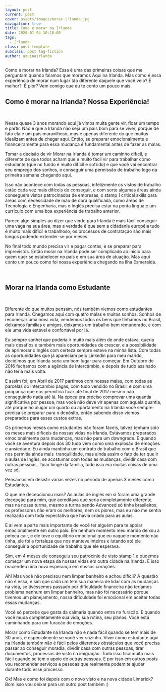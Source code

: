 ```yaml
---
layout: post
current: post
cover: assets/images/morar-irlanda.jpg
navigation: true
title: Como é morar na Irlanda
date: 2020-01-04 10:18:00
tags:
  - Irlanda
class: post-template
subclass: post tag-fiction
author: aquinairlanda
---
```


Como é morar na Irlanda? Essa é uma das primeiras coisas que me perguntam quando falamos que moramos Aqui na Irlanda. Mas como é essa experi&ecirc;ncia de morar num lugar t&atilde;o diferente daquele que voc&ecirc; veio? &Eacute; melhor?&nbsp; &Eacute; pior? Vem comigo que eu te conto um pouco mais.

## Como é morar na Irlanda? Nossa Experi&ecirc;ncia\!

&nbsp;

Nesse quase 3 anos morando aqui j&aacute; vimos muita gente vir, ficar um tempo e partir. N&atilde;o é que a Irlanda n&atilde;o seja um pa&iacute;s bom para se viver, porque de fato ela é um pa&iacute;s maravilhoso, mas é apenas diferente do que muitos idealizam antes de chegar aqui. Ent&atilde;o, se preparar emocionalmente e financeiramente para essa mudan&ccedil;a é fundamental antes de fazer as malas.

Tomar a decis&atilde;o de vir Morar na Irlanda é tomar um caminho dif&iacute;cil, e diferente de que todos acham que é muito f&aacute;cil vir para trabalhar como estudante (que no fundo é muito dif&iacute;cil e sofrido) e que voc&ecirc; vai encontrar seu emprego dos sonhos, e conseguir uma permiss&atilde;o de trabalho logo na primeira semana chegando aqui.

Isso n&atilde;o acontece com todas as pessoas, infelizmente os vistos de trabalho est&atilde;o cada vez mais dif&iacute;ceis de conseguir, e com sorte algumas &aacute;reas ainda conseguem vistos patrocinados de empresas, o stamp 1 critical skills para &aacute;reas com necessidade de m&atilde;o de obra qualificada, como &aacute;reas de Tecnologia e Engenharia, mas o Ingl&ecirc;s precisa estar na ponta l&iacute;ngua e um curr&iacute;culo com uma boa experi&ecirc;ncia de trabalho anterior.

Parece algo simples ao dizer que vindo para Irlanda é mais f&aacute;cil conseguir uma vaga na sua &aacute;rea, mas a verdade é que sem a cidadania européia tudo é muito mais dif&iacute;cil e trabalhoso, os processos de contrata&ccedil;&atilde;o s&atilde;o mais longos podendo extender-se por meses.

No final todo mundo precisa vir e pagar contas, e se preparar para imprevistos. Ent&atilde;o morar na Irlanda pode ser complicado ao in&iacute;cio para quem quer se estabelecer no pa&iacute;s e em sua &aacute;rea de atua&ccedil;&atilde;o. Mas aqui conto um pouco como foi nossa experi&ecirc;ncia chegando na Ilha Esmeralda.

&nbsp;

## Morar na Irlanda como Estudante

&nbsp;

Diferente do que muitos pensam, n&oacute;s também viemos como estudantes para Irlanda. Chegamos aqui com quatro malas e muitos sonhos. Sonhos de recome&ccedil;ar uma nova vida, vendemos todos os bens que t&iacute;nhamos no Brasil, deixamos fam&iacute;lias e amigos, deixamos um trabalho bem remunerado, e com ele uma vida est&aacute;vel e confort&aacute;vel por l&aacute;.

Eu sempre sonhei que poderia ir muito mais além de onde estava, queria mais desafios e também mais oportunidades de crescer, e a possibilidade de aprimorar o Ingl&ecirc;s com certeza sempre esteve na minha lista. Com todas as oportunidades que j&aacute; apareciam pelo Linkedin para meu marido, decidimos que Irlanda seria um bom lugar para come&ccedil;ar. Em Outubro de 2016 fechamos com a ag&ecirc;ncia de Interc&acirc;mbio, e depois de tudo assinado n&atilde;o teria mais volta.

E assim foi, em Abril de 2017 partimos com nossas malas, com todas as parcelas do intercambio pagas, com tudo vendido no Brasil, e com uma poupan&ccedil;a que nos permitiria ficar até final de 2017 mesmo n&atilde;o conseguindo nada até l&aacute;. Na época era preciso comprovar uma quantia significativa por pessoa, mas voc&ecirc; n&atilde;o deve vir apenas com aquela quantia, até porque ao alugar um quarto ou apartamento na Irlanda voc&ecirc; sempre precisa se preparar para o dep&oacute;sito, ent&atilde;o sabendo disso viemos preparados para esses custos extras.

Os primeiros meses como estudantes n&atilde;o foram f&aacute;ceis, talvez tenham sido os meses mais dif&iacute;ceis da nossas vidas na Irlanda. Est&aacute;vamos preparados emocionalmente para mudan&ccedil;as, mas n&atilde;o para um downgrade. E quando voc&ecirc; se aventura depois dos 30 tudo vem como uma explos&atilde;o de emo&ccedil;&otilde;es e ansiedade. Eu ainda mantinha um contrato de trabalho com o Brasil que nos permitia ainda mais&nbsp; tranquilidade, mas ainda assim o fato de ter que ir a aulas de Ingl&ecirc;s, se acostumar com todas as mudan&ccedil;as, dividir casa com outras pessoas,&nbsp; ficar longe da fam&iacute;lia, tudo isso era muitas coisas de uma vez s&oacute;.

Pensamos em desistir v&aacute;rias vezes no per&iacute;odo de apenas 3 meses como Estudantes.

O que me decepcionou mais? As aulas de ingl&ecirc;s em si foram uma grande decep&ccedil;&atilde;o para mim, que acreditava que seria completamente diferente, mas na nossa turma, mesmo a turma sendo Advanced s&oacute; tinha brasileiros, os professores n&atilde;o eram os melhores, nem os piores, mas eu n&atilde;o me sentia realizada com toda expectativa que havia criado para as aulas.

E a&iacute; vem a parte mais importante de voc&ecirc; ter alguém para te apoiar emocionalmente em outro pa&iacute;s. Em nenhum momento meu marido deixou a peteca cair, e ele teve o equil&iacute;brio emocional que eu naquele momento n&atilde;o tinha, ele foi a fortaleza que nos manteve inteiros e lutando até ele conseguir a oportunidade de trabalho que ele esperava.

Sim, em 4 meses ele conseguiu seu patroc&iacute;nio de visto stamp 1 e pudemos come&ccedil;ar um nova etapa da nossas vidas em outra cidade na Irlanda. E isso reacendeu uma nova esperan&ccedil;a em nossos cora&ccedil;&otilde;es.

Ah\! Mas voc&ecirc; n&atilde;o precisou nem limpar banheiro e achou dif&iacute;cil? A quest&atilde;o n&atilde;o é essa, e sim que cada um tem sua maneira de lidar com as mudan&ccedil;as na vida, se tivéssemos passado por dificuldade financeira n&atilde;o ter&iacute;amos problema nenhum em limpar banheiro, mas n&atilde;o foi necess&aacute;rio porque tivemos um planejamento, nossa dificuldade foi emocional em aceitar todas essas mudan&ccedil;as.

Voc&ecirc; s&oacute; percebe que gosta da calmaria quando entra no furac&atilde;o. E quando voc&ecirc; muda completamente sua vida, sua rotina, seu planos. Voc&ecirc; est&aacute; caminhando para um furac&atilde;o de emo&ccedil;&otilde;es.

Morar como Estudante na Irlanda n&atilde;o é nada f&aacute;cil quando se tem mais de 30 anos, e especialmente se voc&ecirc; vier sozinho. Viver como estudante aqui na Irlanda também n&atilde;o é f&aacute;cil pelos diferentes obst&aacute;culos que voc&ecirc; precisa passar ao conseguir moradia, dividir casa com outras pessoas, tirar documentos, processos de visto na imigra&ccedil;&atilde;o. Tudo isso fica muito mais f&aacute;cil quando se tem o apoio de outras pessoas. E por isso em outros posts vou recomendar servi&ccedil;os e pessoas que realmente podem te ajudar durante todo esse processo.

Ok\! Mas e como foi depois com o novo visto e na nova cidade Limerick? Bom isso vou deixar para um outro post também :)

&nbsp;

&nbsp;

&nbsp;

&nbsp;

&nbsp;

&nbsp;

&nbsp;

&nbsp;